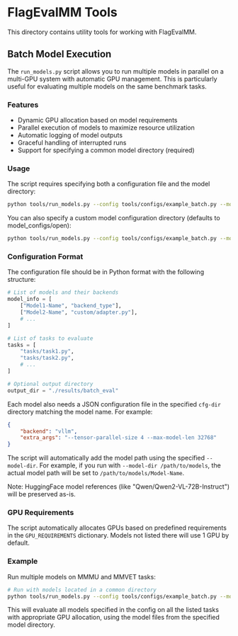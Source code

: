 # FlagEvalMM Tools

This directory contains utility tools for working with FlagEvalMM.

## Batch Model Execution

The `run_models.py` script allows you to run multiple models in parallel on a multi-GPU system with automatic GPU management. This is particularly useful for evaluating multiple models on the same benchmark tasks.

### Features

- Dynamic GPU allocation based on model requirements
- Parallel execution of models to maximize resource utilization
- Automatic logging of model outputs
- Graceful handling of interrupted runs
- Support for specifying a common model directory (required)

### Usage

The script requires specifying both a configuration file and the model directory:

```bash
python tools/run_models.py --config tools/configs/example_batch.py --models-base-dir model_path
```

You can also specify a custom model configuration directory (defaults to model_configs/open):

```bash
python tools/run_models.py --config tools/configs/example_batch.py --models-base-dir model_path --cfg-dir model_configs/open
```

### Configuration Format

The configuration file should be in Python format with the following structure:

```python
# List of models and their backends
model_info = [
    ["Model1-Name", "backend_type"],
    ["Model2-Name", "custom/adapter.py"],
    # ...
]

# List of tasks to evaluate
tasks = [
    "tasks/task1.py",
    "tasks/task2.py",
    # ...
]

# Optional output directory
output_dir = "./results/batch_eval"
```

Each model also needs a JSON configuration file in the specified `cfg-dir` directory matching the model name. For example:

```json
{
    "backend": "vllm",
    "extra_args": "--tensor-parallel-size 4 --max-model-len 32768"
}
```

The script will automatically add the model path using the specified `--model-dir`. For example, if you run with `--model-dir /path/to/models`, the actual model path will be set to `/path/to/models/Model-Name`.

Note: HuggingFace model references (like "Qwen/Qwen2-VL-72B-Instruct") will be preserved as-is.

### GPU Requirements

The script automatically allocates GPUs based on predefined requirements in the `GPU_REQUIREMENTS` dictionary. Models not listed there will use 1 GPU by default.

### Example

Run multiple models on MMMU and MMVET tasks:

```bash
# Run with models located in a common directory
python tools/run_models.py --config tools/configs/example_batch.py --model-dir models/vlm
```

This will evaluate all models specified in the config on all the listed tasks with appropriate GPU allocation, using the model files from the specified model directory.

